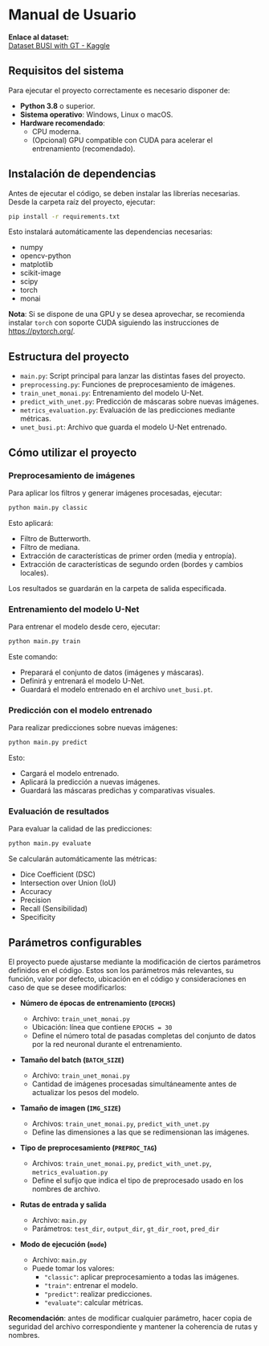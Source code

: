 # Manual de Usuario

**Enlace al dataset:**  
[Dataset BUSI with GT - Kaggle](https://www.kaggle.com/datasets/aryashah2k/breast-ultrasound-images-dataset)

## Requisitos del sistema

Para ejecutar el proyecto correctamente es necesario disponer de:

- **Python 3.8** o superior.
- **Sistema operativo**: Windows, Linux o macOS.
- **Hardware recomendado**:
  - CPU moderna.
  - (Opcional) GPU compatible con CUDA para acelerar el entrenamiento (recomendado).

## Instalación de dependencias

Antes de ejecutar el código, se deben instalar las librerías necesarias.  
Desde la carpeta raíz del proyecto, ejecutar:

```bash
pip install -r requirements.txt
```

Esto instalará automáticamente las dependencias necesarias:

- numpy
- opencv-python
- matplotlib
- scikit-image
- scipy
- torch
- monai

**Nota**: Si se dispone de una GPU y se desea aprovechar, se recomienda instalar `torch` con soporte CUDA siguiendo las instrucciones de https://pytorch.org/.

## Estructura del proyecto

- `main.py`: Script principal para lanzar las distintas fases del proyecto.
- `preprocessing.py`: Funciones de preprocesamiento de imágenes.
- `train_unet_monai.py`: Entrenamiento del modelo U-Net.
- `predict_with_unet.py`: Predicción de máscaras sobre nuevas imágenes.
- `metrics_evaluation.py`: Evaluación de las predicciones mediante métricas.
- `unet_busi.pt`: Archivo que guarda el modelo U-Net entrenado.

## Cómo utilizar el proyecto

### Preprocesamiento de imágenes

Para aplicar los filtros y generar imágenes procesadas, ejecutar:

```bash
python main.py classic
```

Esto aplicará:

- Filtro de Butterworth.
- Filtro de mediana.
- Extracción de características de primer orden (media y entropía).
- Extracción de características de segundo orden (bordes y cambios locales).

Los resultados se guardarán en la carpeta de salida especificada.

### Entrenamiento del modelo U-Net

Para entrenar el modelo desde cero, ejecutar:

```bash
python main.py train
```

Este comando:

- Preparará el conjunto de datos (imágenes y máscaras).
- Definirá y entrenará el modelo U-Net.
- Guardará el modelo entrenado en el archivo `unet_busi.pt`.

### Predicción con el modelo entrenado

Para realizar predicciones sobre nuevas imágenes:

```bash
python main.py predict
```

Esto:

- Cargará el modelo entrenado.
- Aplicará la predicción a nuevas imágenes.
- Guardará las máscaras predichas y comparativas visuales.

### Evaluación de resultados

Para evaluar la calidad de las predicciones:

```bash
python main.py evaluate
```

Se calcularán automáticamente las métricas:

- Dice Coefficient (DSC)
- Intersection over Union (IoU)
- Accuracy
- Precision
- Recall (Sensibilidad)
- Specificity

## Parámetros configurables

El proyecto puede ajustarse mediante la modificación de ciertos parámetros definidos en el código. Estos son los parámetros más relevantes, su función, valor por defecto, ubicación en el código y consideraciones en caso de que se desee modificarlos:

- **Número de épocas de entrenamiento (`EPOCHS`)**  
  - Archivo: `train_unet_monai.py`  
  - Ubicación: línea que contiene `EPOCHS = 30`  
  - Define el número total de pasadas completas del conjunto de datos por la red neuronal durante el entrenamiento.

- **Tamaño del batch (`BATCH_SIZE`)**  
  - Archivo: `train_unet_monai.py`  
  - Cantidad de imágenes procesadas simultáneamente antes de actualizar los pesos del modelo.

- **Tamaño de imagen (`IMG_SIZE`)**  
  - Archivos: `train_unet_monai.py`, `predict_with_unet.py`  
  - Define las dimensiones a las que se redimensionan las imágenes.

- **Tipo de preprocesamiento (`PREPROC_TAG`)**  
  - Archivos: `train_unet_monai.py`, `predict_with_unet.py`, `metrics_evaluation.py`  
  - Define el sufijo que indica el tipo de preprocesado usado en los nombres de archivo.

- **Rutas de entrada y salida**  
  - Archivo: `main.py`  
  - Parámetros: `test_dir`, `output_dir`, `gt_dir_root`, `pred_dir`

- **Modo de ejecución (`mode`)**  
  - Archivo: `main.py`  
  - Puede tomar los valores:
    - `"classic"`: aplicar preprocesamiento a todas las imágenes.
    - `"train"`: entrenar el modelo.
    - `"predict"`: realizar predicciones.
    - `"evaluate"`: calcular métricas.

**Recomendación**: antes de modificar cualquier parámetro, hacer copia de seguridad del archivo correspondiente y mantener la coherencia de rutas y nombres.

